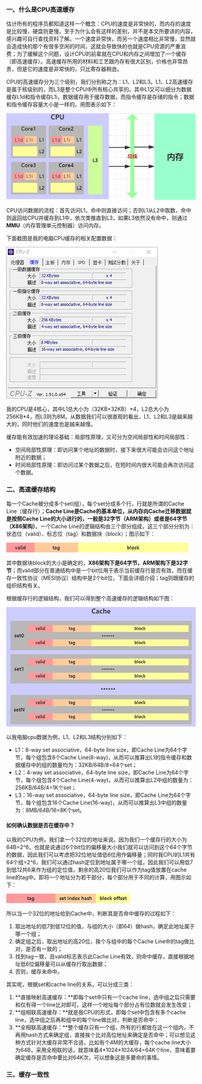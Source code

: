 ### 一、什么是CPU高速缓存

估计所有的程序员都知道这样一个概念：CPU的速度是非常快的，而内存的速度是比较慢，硬盘则更慢。至于为什么会有这样的差别，并不是本文所要讲的内容，感兴趣可自行查找资料了解。一个速度非常快，而另一个速度相比非常慢，显然就会造成快的那个有很多空闲的时间，这就会导致快的也就是CPU资源的严重浪费；为了缓解这个问题，设计CPU的前辈就在CPU和内存之间增加了一个缓存（即高速缓存）。高速缓存所用的材料和工艺跟内存有很大区别，价格也非常昂贵，但是它的速度是非常快的，只比寄存器稍逊。

CPU的高速缓存分为三个级别，我们分别称之为：L1、L2和L3。L1、L2高速缓存是属于核级别的，而L3是整个CPU中所有核心共享的。其中L1又可以细分为数据缓存L1d和指令缓存L1i，数据缓存用于缓存数据，而指令缓存是存储的指令；数据和指令缓存容量大小是一样的。用图表示如下：

![image-20200114233420170](images/cpu-cache-1.png)

CPU访问数据的流程：首先访问L1，命中则直接访问；否则L1从L2中取数，命中则返回给CPU并缓存到L1中，依次类推直到L3，如果L3依然没有命中，则通过**MMU**（内存管理单元控制器）访问内存。

下面截图是我的电脑CPU缓存的相关配置数据：

![](images/cpu-cache-info.png)

我的CPU是4核心，其中L1总大小为（32KB+32KB）\*4，L2总大小为256KB\*4，而L3则为8M。从数据我们可以很直观的看出，L1、L2和L3是越来越大的，同时他们的速度也是越来越慢。

缓存能有效加速的理论基础：局部性原理，又可分为空间局部性和时间局部性：

- 空间局部性原理：即访问某个地址的数据时，接下来很大可能会访问这个地址附近的数据；
- 时间局部性原理：即访问过某个数据之后，在短时间内很大可能会再次访问这个数据。

### 二、高速缓存结构

每一个Cache被分成多个set(组），每个set分成多个行，行就是所谓的Cache Line（缓存行）；**Cache Line是Cache的基本单位，从内存向Cache迁移数据就是按照Cache Line的大小进行的，一般是32字节（ARM架构）或者是64字节（X86架构）**。一个Cache Line的逻辑结构由三个部分组成，这三个部分分别为：状态位（valid）、标志位（tag）和数据块（block）；图示如下：

![](images/cpu-cache-line.png)

其中数据块block的大小是确定的，**X86架构下是64字节，ARM架构下是32字节**；而valid部分在普通结构中是一个bit位用于表示当前缓存行是否有效，而在缓存一致性协议（MESI协议）结构中是2个bit位，下面会详细介绍；tag则跟缓存的组织结构有关。

根据缓存行的逻辑结构，我们可以得到整个高速缓存的逻辑结构如下图：

![](images/cache-logic.png)

以我电脑cpu数据为例，L1、L2和L3结构分别如下：

- L1：8-way set associative，64-byte line size，即Cache Line为64个字节，每个组包含8个Cache Line(8-way)，从而可以推算出L1的指令缓存和数据缓存中的组的数量均为：32KB/64B/8=64个set；
- L2：4-way set associative，64-byte line size，即Cache Line为64个字节，每个组包含4个Cache Line(4-way)，从而可以推算出L2中组的数量为：256KB/64B/4=1K个set；
- L3：16-way set associative，64-byte line size，即Cache Line为64个字节，每个组包含16个Cache Line(16-way)，从而可以推算出L3中组的数量为：8MB/64B/16=8K个set。

#### 如何确认数据是否在缓存中？

以我的CPU为例，我们拿一个32位的地址来说。因为我们一个缓存行的大小为64B=2^6，也就是说通过6个bit位的偏移量大小我们就可以访问到这个64个字节的数据，因此我们可以考虑把32位地址值低6位用作偏移量；同时我CPU的L1共有64个组=2^6，我们可以通过hash定位到地址属于哪一个组，因此我们可以用低7到低12共6来作为组的定位值，剩余的高20位我们可以作为tag值放置在cache line的tag中。即将一个地址分为若干部分，每个部分用于不同的计算，用图示如下：

![](images/addr-login-part.png)

所以当一个32位的地址给到Cache中，判断其是否命中缓存的过程如下：

1. 取出地址的低7到低12位的值，与组的大小（即64）做hash，确定此地址属于哪一个组；
2. 确定组之后，取出地址的高20位，挨个与组中的每个Cache Line中的tag做比对，是否有一致的；
3. 找到tag一致，且valid标志表示此Cache Line有效，则命中缓存，直接根据地址低6位偏移量可以从缓存行取出数据；
4. 否则，缓存未命中。

其实呢，根据set和cache line的关系，可以分成三类：

1. **直接映射高速缓存：**即每个set中只有一个cache line，选中组之后只需要和仅有得一个line比对即可，这样一个地址每个部分占有位数就会发生改变；
2. **组相联高速缓存：**就是我CPU的形式，即每个set中包含有多个cache line，选中组之后再和组中的每个line做比对，判断是否命中；
3. **全相联高速缓存：**整个缓存只有一个组，所有的行都放在这一个组内，不再用hash方式来确定组，直接挨个比对高位地址来确定是否命中；可以想见这种方式针对大缓存非常不合适，比如有个4M的大缓存，每个cache line大小为64B，采用全相联的话，就意味着4\*1024\*1024/64=64K个line，意味着要确定缓存是否命中要比对64K次，可以想象这是多要命的事情。

### 三、缓存一致性







